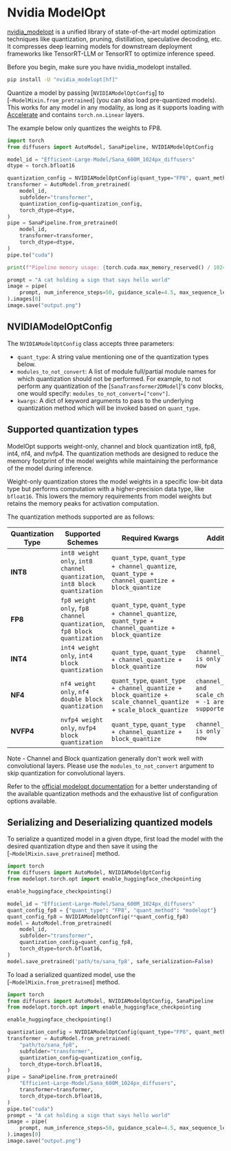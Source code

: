 <!-- Copyright 2025 The HuggingFace Team. All rights reserved.

Licensed under the Apache License, Version 2.0 (the "License"); you may not use this file except in compliance with
the License. You may obtain a copy of the License at

http://www.apache.org/licenses/LICENSE-2.0

Unless required by applicable law or agreed to in writing, software distributed under the License is distributed on
an "AS IS" BASIS, WITHOUT WARRANTIES OR CONDITIONS OF ANY KIND, either express or implied. See the License for the
specific language governing permissions and limitations under the License. -->

# Nvidia ModelOpt

[nvidia_modelopt](https://github.com/NVIDIA/TensorRT-Model-Optimizer) is a unified library of state-of-the-art model optimization techniques like quantization, pruning, distillation, speculative decoding, etc. It compresses deep learning models for downstream deployment frameworks like TensorRT-LLM or TensorRT to optimize inference speed.

Before you begin, make sure you have nvidia_modelopt installed.

```bash
pip install -U "nvidia_modelopt[hf]"
```


Quantize a model by passing [`NVIDIAModelOptConfig`] to [`~ModelMixin.from_pretrained`] (you can also load pre-quantized models). This works for any model in any modality, as long as it supports loading with [Accelerate](https://hf.co/docs/accelerate/index) and contains `torch.nn.Linear` layers.

The example below only quantizes the weights to FP8.

```python
import torch
from diffusers import AutoModel, SanaPipeline, NVIDIAModelOptConfig

model_id = "Efficient-Large-Model/Sana_600M_1024px_diffusers"
dtype = torch.bfloat16

quantization_config = NVIDIAModelOptConfig(quant_type="FP8", quant_method="modelopt")
transformer = AutoModel.from_pretrained(
    model_id,
    subfolder="transformer",
    quantization_config=quantization_config,
    torch_dtype=dtype,
)
pipe = SanaPipeline.from_pretrained(
    model_id,
    transformer=transformer,
    torch_dtype=dtype,
)
pipe.to("cuda")

print(f"Pipeline memory usage: {torch.cuda.max_memory_reserved() / 1024**3:.3f} GB")

prompt = "A cat holding a sign that says hello world"
image = pipe(
    prompt, num_inference_steps=50, guidance_scale=4.5, max_sequence_length=512
).images[0]
image.save("output.png")
```

## NVIDIAModelOptConfig

The `NVIDIAModelOptConfig` class accepts three parameters:
- `quant_type`: A string value mentioning one of the quantization types below.
- `modules_to_not_convert`: A list of module full/partial module names for which quantization should not be performed. For example, to not perform any quantization of the [`SanaTransformer2DModel`]'s conv blocks, one would specify: `modules_to_not_convert=["conv"]`.
- `kwargs`: A dict of keyword arguments to pass to the underlying quantization method which will be invoked based on `quant_type`.

## Supported quantization types

ModelOpt supports weight-only, channel and block quantization int8, fp8, int4, nf4, and nvfp4. The quantization methods are designed to reduce the memory footprint of the model weights while maintaining the performance of the model during inference.

Weight-only quantization stores the model weights in a specific low-bit data type but performs computation with a higher-precision data type, like `bfloat16`. This lowers the memory requirements from model weights but retains the memory peaks for activation computation.

The quantization methods supported are as follows:

| **Quantization Type** | **Supported Schemes** | **Required Kwargs** | **Additional Notes** |
|-----------------------|-----------------------|---------------------|----------------------|
| **INT8** | `int8 weight only`, `int8 channel quantization`, `int8 block quantization` | `quant_type`, `quant_type + channel_quantize`, `quant_type + channel_quantize + block_quantize` |
| **FP8** | `fp8 weight only`, `fp8 channel quantization`, `fp8 block quantization` | `quant_type`, `quant_type + channel_quantize`, `quant_type + channel_quantize + block_quantize` |
| **INT4** | `int4 weight only`, `int4 block quantization` | `quant_type`, `quant_type + channel_quantize + block_quantize` | `channel_quantize = -1 is only supported for now`|
| **NF4** | `nf4 weight only`, `nf4 double block quantization` | `quant_type`, `quant_type + channel_quantize + block_quantize + scale_channel_quantize` + `scale_block_quantize` | `channel_quantize = -1 and scale_channel_quantize = -1 are only supported for now` |
| **NVFP4** | `nvfp4 weight only`, `nvfp4 block quantization` | `quant_type`, `quant_type + channel_quantize + block_quantize` | `channel_quantize = -1 is only supported for now`|

Note - Channel and Block quantization generally don't work well with convolutional layers. Please use the `modules_to_not_convert` argument to skip quantization for convolutional layers.

Refer to the [official modelopt documentation](https://nvidia.github.io/TensorRT-Model-Optimizer/) for a better understanding of the available quantization methods and the exhaustive list of configuration options available.

## Serializing and Deserializing quantized models

To serialize a quantized model in a given dtype, first load the model with the desired quantization dtype and then save it using the [`~ModelMixin.save_pretrained`] method.

```python
import torch
from diffusers import AutoModel, NVIDIAModelOptConfig
from modelopt.torch.opt import enable_huggingface_checkpointing

enable_huggingface_checkpointing()

model_id = "Efficient-Large-Model/Sana_600M_1024px_diffusers"
quant_config_fp8 = {"quant_type": "FP8", "quant_method": "modelopt"}
quant_config_fp8 = NVIDIAModelOptConfig(**quant_config_fp8)
model = AutoModel.from_pretrained(
    model_id,
    subfolder="transformer",
    quantization_config=quant_config_fp8,
    torch_dtype=torch.bfloat16,
)
model.save_pretrained('path/to/sana_fp8', safe_serialization=False)
```

To load a serialized quantized model, use the [`~ModelMixin.from_pretrained`] method.

```python
import torch
from diffusers import AutoModel, NVIDIAModelOptConfig, SanaPipeline
from modelopt.torch.opt import enable_huggingface_checkpointing

enable_huggingface_checkpointing()

quantization_config = NVIDIAModelOptConfig(quant_type="FP8", quant_method="modelopt")
transformer = AutoModel.from_pretrained(
    "path/to/sana_fp8",
    subfolder="transformer",
    quantization_config=quantization_config,
    torch_dtype=torch.bfloat16,
)
pipe = SanaPipeline.from_pretrained(
    "Efficient-Large-Model/Sana_600M_1024px_diffusers",
    transformer=transformer,
    torch_dtype=torch.bfloat16,
)
pipe.to("cuda")
prompt = "A cat holding a sign that says hello world"
image = pipe(
    prompt, num_inference_steps=50, guidance_scale=4.5, max_sequence_length=512
).images[0]
image.save("output.png")
```
